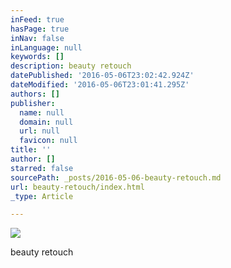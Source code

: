 ```yaml
---
inFeed: true
hasPage: true
inNav: false
inLanguage: null
keywords: []
description: beauty retouch
datePublished: '2016-05-06T23:02:42.924Z'
dateModified: '2016-05-06T23:01:41.295Z'
authors: []
publisher:
  name: null
  domain: null
  url: null
  favicon: null
title: ''
author: []
starred: false
sourcePath: _posts/2016-05-06-beauty-retouch.md
url: beauty-retouch/index.html
_type: Article

---
```

![](https://the-grid-user-content.s3-us-west-2.amazonaws.com/794d2f5f-a0fb-4728-b7b6-f31368d3dfcd.jpg)

beauty retouch
